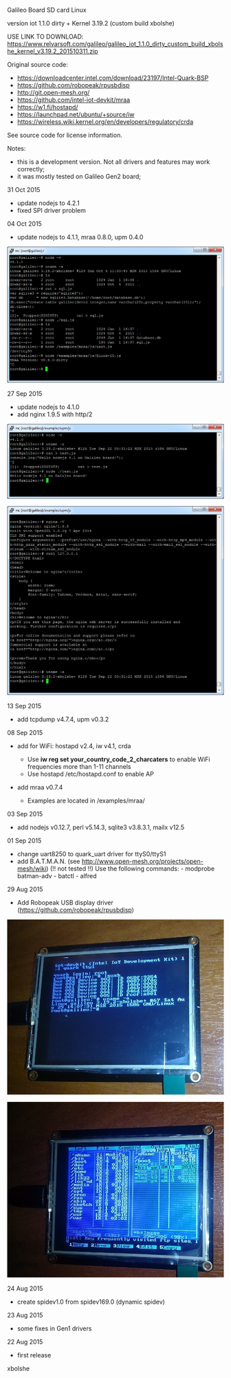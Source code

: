 Galileo Board SD card Linux

version iot 1.1.0 dirty + Kernel 3.19.2 (custom build xbolshe)

USE LINK TO DOWNLOAD:
https://www.relvarsoft.com/galileo/galileo_iot_1.1.0_dirty_custom_build_xbolshe_kernel_v3.19.2_201510311.zip


Original source code:
- https://downloadcenter.intel.com/download/23197/Intel-Quark-BSP
- https://github.com/robopeak/rpusbdisp
- http://git.open-mesh.org/
- https://github.com/intel-iot-devkit/mraa
- https://w1.fi/hostapd/
- https://launchpad.net/ubuntu/+source/iw
- https://wireless.wiki.kernel.org/en/developers/regulatory/crda


See source code for license information.

Notes:
- this is a development version. Not all drivers and features may work correctly;
- it was mostly tested on Galileo Gen2 board;


31 Oct 2015
 - update nodejs to 4.2.1
 - fixed SPI driver problem

04 Oct 2015
 - update nodejs to 4.1.1, mraa 0.8.0, upm 0.4.0

  ![alt jssql](jssql.jpg?raw=true "jssql")


27 Sep 2015
 - update nodejs to 4.1.0
 - add nginx 1.9.5 with http/2

  ![alt njs41_2](njs41_2.jpg?raw=true "njs41_2")


  ![alt wsngx](wsngx2.jpg?raw=true "wsngx")


13 Sep 2015
 - add tcpdump v4.7.4, upm v0.3.2

08 Sep 2015
 - add for WiFi: hostapd v2.4, iw v4.1, crda

   - Use <b>iw reg set your_country_code_2_charcaters</b> to enable WiFi frequencies more than 1-11 channels
   - Use hostapd /etc/hostapd.conf to enable AP

 - add mraa v0.7.4
   - Examples are located in /examples/mraa/

03 Sep 2015
 - add nodejs v0.12.7, perl v5.14.3, sqlite3 v3.8.3.1, mailx v12.5

01 Sep 2015
 - change uart8250 to quark_uart driver for ttyS0/ttyS1
 - add B.A.T.M.A.N. (see http://www.open-mesh.org/projects/open-mesh/wiki)  (!! not tested !!)
   Use the following commands:
       - modprobe batman-adv
       - batctl
       - alfred


29 Aug 2015
 - Add Robopeak USB display driver (https://github.com/robopeak/rpusbdisp)

  ![alt robopeak](robopeak.jpg?raw=true "robopeak")

  ![alt robopeak2](robopeak2.jpg?raw=true "robopeak2")

24 Aug 2015
 - create spidev1.0 from spidev169.0 (dynamic spidev)

23 Aug 2015
 - some fixes in Gen1 drivers

22 Aug 2015
 - first release


xbolshe

